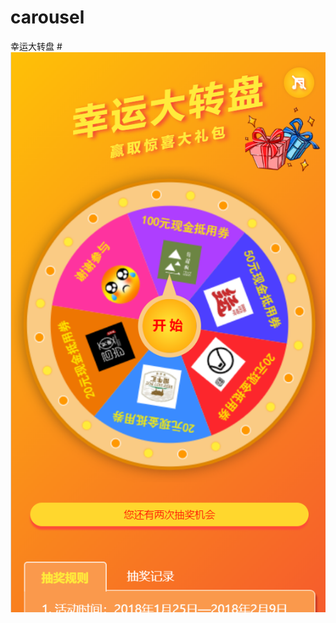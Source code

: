 # carousel
幸运大转盘
#![Image text](https://raw.githubusercontent.com/Lsuihua/carousel/master/imgs/carousel.png)
